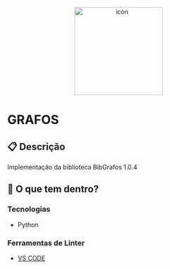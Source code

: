<p align="center">
  <img alt= "icon" src="https://img1.gratispng.com/20180407/ykw/kisspng-graph-coloring-mathematics-graph-theory-eulerian-p-kaba-5ac8d0b760a987.0561150715231100713959.jpg" width ="200"/>
</p>

<h1>
  GRAFOS
</h1>


## :clipboard: Descrição
Implementação da biblioteca BibGrafos 1.0.4

## 🧐 O que tem dentro?

### Tecnologias
- Python

### Ferramentas de Linter
- [VS CODE](https://code.visualstudio.com)
